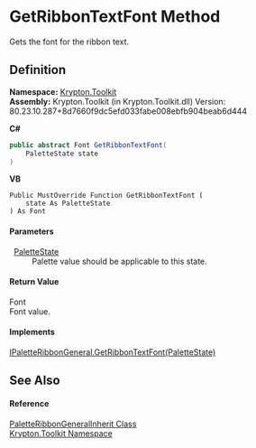 # GetRibbonTextFont Method


Gets the font for the ribbon text.



## Definition
**Namespace:** <a href="79d2eac2-21f4-54ff-7552-b20c33c30600.md">Krypton.Toolkit</a>  
**Assembly:** Krypton.Toolkit (in Krypton.Toolkit.dll) Version: 80.23.10.287+8d7660f9dc5efd033fabe008ebfb904beab6d444

**C#**
``` C#
public abstract Font GetRibbonTextFont(
	PaletteState state
)
```
**VB**
``` VB
Public MustOverride Function GetRibbonTextFont ( 
	state As PaletteState
) As Font
```



#### Parameters
<dl><dt>  <a href="93e626cd-00cf-240e-06c6-ab4d47e982ba.md">PaletteState</a></dt><dd>Palette value should be applicable to this state.</dd></dl>

#### Return Value
Font  
Font value.

#### Implements
<a href="33c49e2f-d851-6841-3dae-86e6fc1ce394.md">IPaletteRibbonGeneral.GetRibbonTextFont(PaletteState)</a>  


## See Also


#### Reference
<a href="dae6eb0d-6733-a7e6-229c-8bff348bb07a.md">PaletteRibbonGeneralInherit Class</a>  
<a href="79d2eac2-21f4-54ff-7552-b20c33c30600.md">Krypton.Toolkit Namespace</a>  
